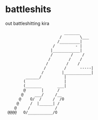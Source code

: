 # battleshits
out battleshitting kira

                              _______
                            /        \___
                           /_________|
                         /         - |
                        |____________|
                        /        /    /
                       /        /    /
                      /        /    /
                     /        /      -----|
                    /        |____________|
             ______/          |
            (                 |             
            (_______       ___|
            @       |      /  
           @     ___/     /__
          @    O/  /     /  /O
         @     /  |______| /
        @     /           /
     @@@@   O/___________/O

